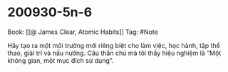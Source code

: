 # 200930-5n-6

Book: [[@ James Clear, Atomic Habits]]
Tag: #Note

Hãy tạo ra một môi trường mới riêng biệt cho làm việc, học hành, tập thể thao, giải trí và nấu nướng. Câu thần chú mà tôi thấy hiệu nghiệm là “Một không gian, một mục đích sử dụng”.